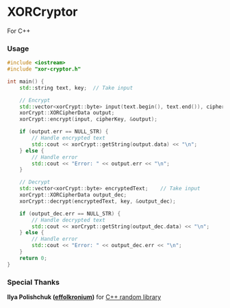 # XORCryptor

For C++

### Usage

```c++
#include <iostream>
#include "xor-cryptor.h"

int main() {
    std::string text, key;  // Take input

    // Encrypt
    std::vector<xorCrypt::byte> input(text.begin(), text.end()), cipherKey(key.begin(), key.end());
    xorCrypt::XORCipherData output;
    xorCrypt::encrypt(input, cipherKey, &output);

    if (output.err == NULL_STR) {
        // Handle encrypted text
        std::cout << xorCrypt::getString(output.data) << "\n";
    } else {
        // Handle error
        std::cout << "Error: " << output.err << "\n";
    }

    // Decrypt
    std::vector<xorCrypt::byte> encryptedText;    // Take input
    xorCrypt::XORCipherData output_dec;
    xorCrypt::decrypt(encryptedText, key, &output_dec);

    if (output_dec.err == NULL_STR) {
        // Handle decrypted text
        std::cout << xorCrypt::getString(output_dec.data) << "\n";
    } else {
        // Handle error
        std::cout << "Error: " << output_dec.err << "\n";
    }
    return 0;
}

```

### Special Thanks
**Ilya Polishchuk ([effolkronium](https://github.com/effolkronium))** for [C++ random library](https://github.com/effolkronium/random)
